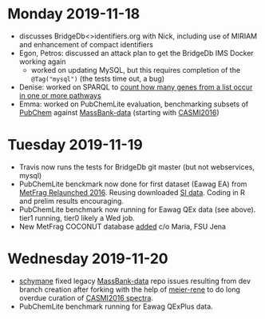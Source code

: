 # Monday 2019-11-18

* discusses BridgeDb<>identifiers.org with Nick, including use of MIRIAM and enhancement of compact identifiers
* Egon, Petros: discussed an attack plan to get the BridgeDb IMS Docker working again
   * worked on updating MySQL, but this requires completion of the `@Tag("mysql")` (the tests time out, a bug)
* Denise: worked on SPARQL to [count how many genes from a list occur in one or more pathways](https://www.wikipathways.org/index.php/Help:WikiPathways_Sparql_queries#Count_how_many_genes_from_a_list_occur_in_one_or_more_pathways)
* Emma: worked on PubChemLite evaluation, benchmarking subsets of [PubChem](https://pubchem.ncbi.nlm.nih.gov/) against [MassBank-data](https://github.com/MassBank/MassBank-data/) (starting with [CASMI2016](http://casmi-contest.org/2016/solutions-cat2+3.shtml))

# Tuesday 2019-11-19

* Travis now runs the tests for BridgeDb git master (but not webservices, mysql)
* PubChemLite benckmark now done for first dataset (Eawag EA) from [MetFrag Relaunched 2016](https://jcheminf.biomedcentral.com/articles/10.1186/s13321-016-0115-9). Reusing downloaded [SI data](https://msbi.ipb-halle.de/~cruttkie/CHIN-D-15-00088/). Coding in R and prelim results encouraging. 
* PubChemLite benchmark now running for Eawag QEx data (see above). tier1 running, tier0 likely a Wed job. 
* New MetFrag COCONUT database [added](https://github.com/sneumann/container-metfrag/pull/3) c/o Maria, FSU Jena

# Wednesday 2019-11-20

* [schymane](https://github.com/schymane/) fixed legacy [MassBank-data](https://github.com/schymane/MassBank-data) repo issues resulting from dev branch creation after forking with the help of [meier-rene](https://github.com/meier-rene) to do long overdue curation of [CASMI2016 spectra](https://github.com/MassBank/MassBank-data/pull/101).
* PubChemLite benchmark running for Eawag QExPlus data.
